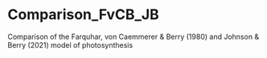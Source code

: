 # Comparison_FvCB_JB
Comparison of the Farquhar, von Caemmerer &amp; Berry (1980) and Johnson &amp; Berry (2021) model of photosynthesis
